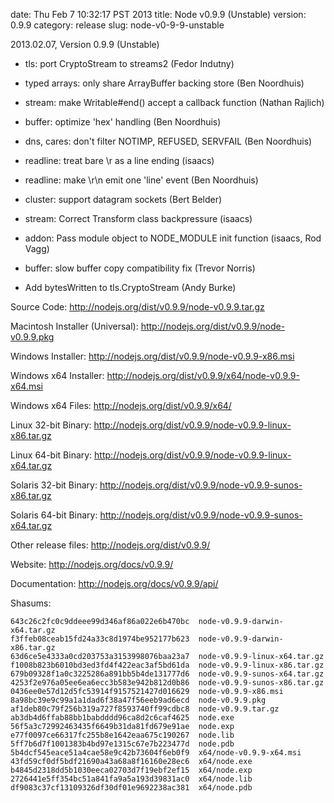 date: Thu Feb  7 10:32:17 PST 2013
title: Node v0.9.9 (Unstable)
version: 0.9.9
category: release
slug: node-v0-9-9-unstable

2013.02.07, Version 0.9.9 (Unstable)

* tls: port CryptoStream to streams2 (Fedor Indutny)

* typed arrays: only share ArrayBuffer backing store (Ben Noordhuis)

* stream: make Writable#end() accept a callback function (Nathan Rajlich)

* buffer: optimize 'hex' handling (Ben Noordhuis)

* dns, cares: don't filter NOTIMP, REFUSED, SERVFAIL (Ben Noordhuis)

* readline: treat bare \r as a line ending (isaacs)

* readline: make \r\n emit one 'line' event (Ben Noordhuis)

* cluster: support datagram sockets (Bert Belder)

* stream: Correct Transform class backpressure (isaacs)

* addon: Pass module object to NODE_MODULE init function (isaacs, Rod Vagg)

* buffer: slow buffer copy compatibility fix (Trevor Norris)

* Add bytesWritten to tls.CryptoStream (Andy Burke)


Source Code: http://nodejs.org/dist/v0.9.9/node-v0.9.9.tar.gz

Macintosh Installer (Universal): http://nodejs.org/dist/v0.9.9/node-v0.9.9.pkg

Windows Installer: http://nodejs.org/dist/v0.9.9/node-v0.9.9-x86.msi

Windows x64 Installer: http://nodejs.org/dist/v0.9.9/x64/node-v0.9.9-x64.msi

Windows x64 Files: http://nodejs.org/dist/v0.9.9/x64/

Linux 32-bit Binary: http://nodejs.org/dist/v0.9.9/node-v0.9.9-linux-x86.tar.gz

Linux 64-bit Binary: http://nodejs.org/dist/v0.9.9/node-v0.9.9-linux-x64.tar.gz

Solaris 32-bit Binary: http://nodejs.org/dist/v0.9.9/node-v0.9.9-sunos-x86.tar.gz

Solaris 64-bit Binary: http://nodejs.org/dist/v0.9.9/node-v0.9.9-sunos-x64.tar.gz

Other release files: http://nodejs.org/dist/v0.9.9/

Website: http://nodejs.org/docs/v0.9.9/

Documentation: http://nodejs.org/docs/v0.9.9/api/

Shasums:
```
643c26c2fc0c9ddeee99d346af86a022e6b470bc  node-v0.9.9-darwin-x64.tar.gz
f3ffeb08ceab15fd24a33c8d1974be952177b623  node-v0.9.9-darwin-x86.tar.gz
63d6ce5e4333a0cd203753a3153998076baa23a7  node-v0.9.9-linux-x64.tar.gz
f1008b823b6010bd3ed3fd4f422eac3af5bd61da  node-v0.9.9-linux-x86.tar.gz
679b09328f1a0c3225286a891bb5b4de131777d6  node-v0.9.9-sunos-x64.tar.gz
4253f2e976a05ee6ea6ecc3b583e942b812d0b86  node-v0.9.9-sunos-x86.tar.gz
0436ee0e57d12d5fc53914f9157521427d016629  node-v0.9.9-x86.msi
8a98bc39e9c99a1a1dad6f38a47f56eeb9ad6ecd  node-v0.9.9.pkg
af1deb80c79f256b319a727f8593740ff99cdbc8  node-v0.9.9.tar.gz
ab3db4d6ffab88bb1babdddd96ca8d2c6caf4625  node.exe
56f5a3c72992463435f6649b31da81fd679e91ae  node.exp
e77f0097ce66317fc255b8e1642eaa675c190267  node.lib
5ff7b6d7f1001383b4bd97e1315c67e7b223477d  node.pdb
5b4dcf545eace51a4cae58e9c42b73604f6eb0f9  x64/node-v0.9.9-x64.msi
43fd59cf0df5bdf21690a43a68a8f16160e28ec6  x64/node.exe
b4845d2318dd5b1030eeca02703d7f19ebf2ef15  x64/node.exp
2726441e5ff354bc51a841fa9a5a193d39831ac0  x64/node.lib
df9083c37cf13109326df30df01e9692238ac381  x64/node.pdb
```
